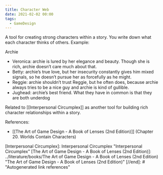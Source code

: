 ```yaml
---
title: Character Web
date: 2021-02-02 00:00
tags:
  - GameDesign 
---
```


A tool for creating strong characters within a story. You write down what each character thinks of others. Example:

Archie

* Veronica: archie is lured by her elegance and beauty. Though she is rich, archie doesn’t care much about that.
* Betty: archie’s true love, but her insecurity constantly gives him mixed signals, so he doesn’t pursue her as forcefully as he might.
* Reggie: archie shouldn’t trust Reggie, but he often does, because archie always tries to be a nice guy and archie is kind of gullible.
* Jughead: archie’s best friend. What they have in common is that they are both underdog

Related to [[Interpersonal Circumplex]] as another tool for building rich character relationships within a story.

References:

* [[The Art of Game Design - A Book of Lenses (2nd Edition)]] (Chapter 20. Worlds Contain Characters) 

[//begin]: # "Autogenerated link references for markdown compatibility"
[Interpersonal Circumplex]: Interpersonal Circumplex "Interpersonal Circumplex"
[The Art of Game Design - A Book of Lenses (2nd Edition)]: ../literature/books/The Art of Game Design - A Book of Lenses (2nd Edition) "The Art of Game Design - A Book of Lenses (2nd Edition)"
[//end]: # "Autogenerated link references"